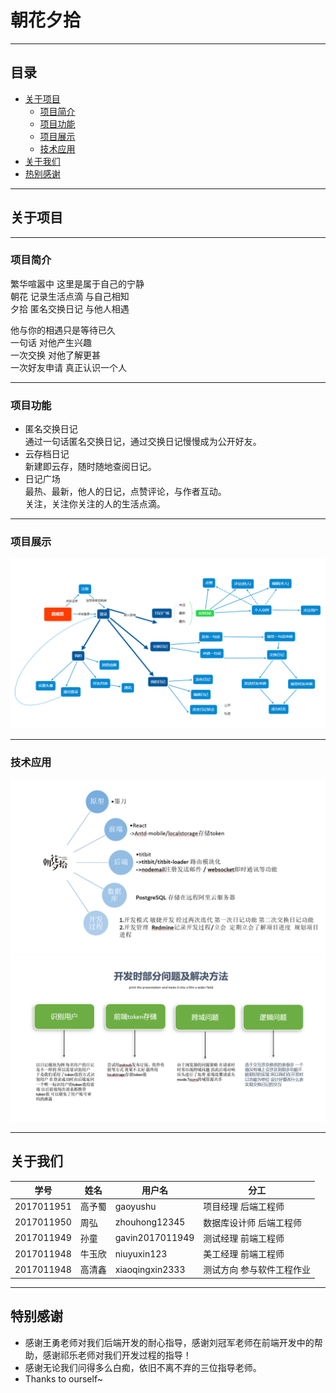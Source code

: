 ﻿# 朝花夕拾
----
## 目录
* [关于项目](#关于项目)
  * [项目简介](#项目简介)
  * [项目功能](#项目功能)
  * [项目展示](#项目展示)
  * [技术应用](#技术应用)
* [关于我们](#关于我们)
* [热别感谢](#特别感谢)
----
## 关于项目
----
### 项目简介
繁华喧嚣中 这里是属于自己的宁静  
朝花 记录生活点滴 与自己相知  
夕拾 匿名交换日记 与他人相遇  

他与你的相遇只是等待已久  
一句话 对他产生兴趣  
一次交换 对他了解更甚  
一次好友申请 真正认识一个人  

----
### 项目功能
* 匿名交换日记  
通过一句话匿名交换日记，通过交换日记慢慢成为公开好友。  
* 云存档日记  
新建即云存，随时随地查阅日记。  
* 日记广场  
最热、最新，他人的日记，点赞评论，与作者互动。  
关注，关注你关注的人的生活点滴。  

----
### 项目展示
![项目结构图](/《朝花夕拾》项目文档/3.答辩准备/第三次/项目结构图.png)

----
### 技术应用
![应用技术](/《朝花夕拾》项目文档/3.答辩准备/第三次/应用技术.png)
![开发问题](/《朝花夕拾》项目文档/3.答辩准备/第三次/开发问题.png)

----
## 关于我们
学号|姓名|用户名|分工   
----|----|----|----  
2017011951|高予蜀|gaoyushu|项目经理 后端工程师  
2017011950|周弘|zhouhong12345|数据库设计师 后端工程师  
2017011949|孙童|gavin2017011949|测试经理 前端工程师  
2017011948|牛玉欣|niuyuxin123|美工经理 前端工程师  
2017011948|高清鑫|xiaoqingxin2333|测试方向 参与软件工程作业  

----
## 特别感谢
* 感谢王勇老师对我们后端开发的耐心指导，感谢刘冠军老师在前端开发中的帮助，感谢祁乐老师对我们开发过程的指导！
* 感谢无论我们问得多么白痴，依旧不离不弃的三位指导老师。
* Thanks to ourself~
